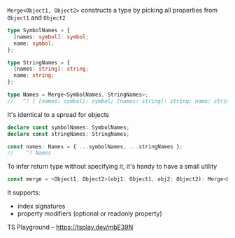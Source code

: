 `Merge<Object1, Object2>` constructs a type by picking all properties from `Object1` and `Object2`

```ts
type SymbolNames = {
  [names: symbol]: symbol;
  name: symbol;
};

type StringNames = {
  [names: string]: string;
  name: string;
};

type Names = Merge<SymbolNames, StringNames>;
//   ^? { [names: symbol]: symbol; [names: string]: string; name: string }
```

It's identical to a spread for objects

```ts
declare const symbolNames: SymbolNames;
declare const stringNames: StringNames;

const names: Names = { ...symbolNames, ...stringNames };
//    ^? Names
```

To infer return type without specifying it, it's handy to have a small utility

```ts
const merge = <Object1, Object2>(obj1: Object1, obj2: Object2): Merge<Object1, Object2> => ({ ...obj1, ...obj2 });
```

It supports:

- index signatures
- property modifiers (optional or readonly property)

TS Playground – https://tsplay.dev/mbE39N
